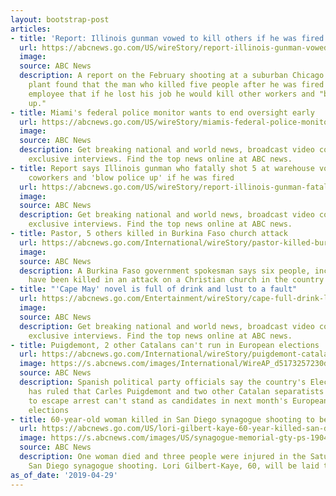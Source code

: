 ```yaml
---
layout: bootstrap-post
articles:
- title: 'Report: Illinois gunman vowed to kill others if he was fired'
  url: https://abcnews.go.com/US/wireStory/report-illinois-gunman-vowed-kill-fired-62701246
  image: 
  source: ABC News
  description: A report on the February shooting at a suburban Chicago manufacturing
    plant found that the man who killed five people after he was fired told another
    employee that if he lost his job he would kill other workers and "blow police
    up."
- title: Miami's federal police monitor wants to end oversight early
  url: https://abcnews.go.com/US/wireStory/miamis-federal-police-monitor-end-oversight-early-62701249
  image: 
  source: ABC News
  description: Get breaking national and world news, broadcast video coverage, and
    exclusive interviews. Find the top news online at ABC news.
- title: Report says Illinois gunman who fatally shot 5 at warehouse vowed to kill
    coworkers and 'blow police up' if he was fired
  url: https://abcnews.go.com/US/wireStory/report-illinois-gunman-fatally-shot-warehouse-vowed-kill-62701187
  image: 
  source: ABC News
  description: Get breaking national and world news, broadcast video coverage, and
    exclusive interviews. Find the top news online at ABC news.
- title: Pastor, 5 others killed in Burkina Faso church attack
  url: https://abcnews.go.com/International/wireStory/pastor-killed-burkina-faso-church-attack-62700985
  image: 
  source: ABC News
  description: A Burkina Faso government spokesman says six people, including a pastor,
    have been killed in an attack on a Christian church in the country's north
- title: "'Cape May' novel is full of drink and lust to a fault"
  url: https://abcnews.go.com/Entertainment/wireStory/cape-full-drink-lust-fault-62700981
  image: 
  source: ABC News
  description: Get breaking national and world news, broadcast video coverage, and
    exclusive interviews. Find the top news online at ABC news.
- title: Puigdemont, 2 other Catalans can't run in European elections
  url: https://abcnews.go.com/International/wireStory/puigdemont-catalans-run-european-elections-62700922
  image: https://s.abcnews.com/images/International/WireAP_d5173257230d4a95a7e13636f923f380_16x9_992.jpg
  source: ABC News
  description: Spanish political party officials say the country's Electoral Board
    has ruled that Carles Puigdemont and two other Catalan separatists who fled abroad
    to escape arrest can't stand as candidates in next month's European Parliament
    elections
- title: 60-year-old woman killed in San Diego synagogue shooting to be laid to rest
  url: https://abcnews.go.com/US/lori-gilbert-kaye-60-year-killed-san-diego/story?id=62699648
  image: https://s.abcnews.com/images/US/synagogue-memorial-gty-ps-190429_hpMain_16x9_992.jpg
  source: ABC News
  description: One woman died and three people were injured in the Saturday morning
    San Diego synagogue shooting. Lori Gilbert-Kaye, 60, will be laid to rest.
as_of_date: '2019-04-29'
---
```



